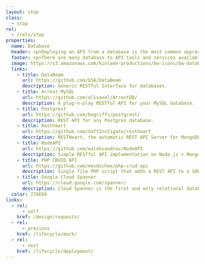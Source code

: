 ```yaml
---
layout: stop
class:
  - stop
rel:
  - /rels/stop  
properties:
  name: Database
  header: <p>Deploying an API from a database is the most common approach to delivering APIs today. Most of the data resources we are making available to partners and 3rd party developers via APIs lives in a database behind the firewall. While we have seen database platform providers begin to take notice of the need to make data available using the web, most APIs get deployed through custom frameworks, as well as gateways that expose backend systems as web APIs.</p><p>If you are deploying APIs from a centralized legacy database, there will be significantly more security, performance, and other operational concerns than if your database is dedicated to providing a backend to your API. There are a growing number of open source tools for helping broker the relationship between your API and the database, as well as evolving services, and entire database platforms that are API-centric. Here are just a handful of what I'm seeing out there to support the database stop along an API life cycle.</p>
  footer: <p>There are many database to API tools and services available out there. There are also many cloud-native solutions available to help you generate APIs from your preferred cloud provider. Amazon, Azure, and Google all provide API deployment, and management solutions directly from their database solutions. The most difficult part about helping folks thinking about this stop along the API life cycle, is the many different scenarios for how data is stored, and the limitations on how that data can be made available via APIs.</p><p>Ideally you are starting from scratch with your API, and you can deploy a new database, with a brand new API layer exposing your data store within. If you are deploying from a legacy database which serves other systems and applications, I recommend thinking about replicating the database and creating read only instances for accessing via the API, or if if you need read / write capabilities, then take a look at many of the gateway solutions available today. Beyond that, if you have the skills to securely connect directly to your database, there are many more options on the table to help you get the job done in todays web-centric, data-driven world.</p>
  image: https://s3.amazonaws.com/kinlane-productions/bw-icons/bw-database-new.png
  links:
    - title: DataBeam
      url: https://github.com/GSA/DataBeam
      description: Generic RESTful Interface for databases.
    - title: Arrest-MySQL
      url: https://github.com/alixaxel/ArrestDB/
      description: A plug-n-play RESTful API for your MySQL database.
    - title: Postgrest
      url: https://github.com/begriffs/postgrest/
      description: REST API for any Postgres database.
    - title: Restheart
      url: https://github.com/SoftInstigate/restheart
      description: RESTHeart, the automatic REST API Server for MongoDB
    - title: NodeAPI
      url: https://github.com/ealeksandrov/NodeAPI
      description: Simple RESTful API implementation on Node.js + MongoDB.
    - title: PHP CRUID API
      url: https://github.com/mevdschee/php-crud-api
      description: Single file PHP script that adds a REST API to a SQL database
    - title: Google Cloud Spanner
      url: https://cloud.google.com/spanner/
      description: Cloud Spanner is the first and only relational database service that is both strongly consistent and horizontally scalable.              
  color: 27AE60
links:
  - rel:
      - self
    href: /design/requests/
  - rel:
      - previous
    href: /lifecycle/mock/     
  - rel:
      - next
    href: /lifecycle/deployment/          
---
```

